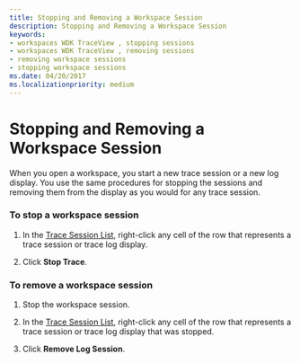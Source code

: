 ```yaml
---
title: Stopping and Removing a Workspace Session
description: Stopping and Removing a Workspace Session
keywords:
- workspaces WDK TraceView , stopping sessions
- workspaces WDK TraceView , removing sessions
- removing workspace sessions
- stopping workspace sessions
ms.date: 04/20/2017
ms.localizationpriority: medium
---
```


# Stopping and Removing a Workspace Session

When you open a workspace, you start a new trace session or a new log display. You use the same procedures for stopping the sessions and removing them from the display as you would for any trace session.

### <span id="to_stop_a_workspace_session"></span><span id="TO_STOP_A_WORKSPACE_SESSION"></span>To stop a workspace session

1.  In the [Trace Session List](trace-session-list.md), right-click any cell of the row that represents a trace session or trace log display.

2.  Click **Stop Trace**.

### <span id="to_remove_a_workspace_session"></span><span id="TO_REMOVE_A_WORKSPACE_SESSION"></span>To remove a workspace session

1.  Stop the workspace session.

2.  In the [Trace Session List](trace-session-list.md), right-click any cell of the row that represents a trace session or trace log display that was stopped.

3.  Click **Remove Log Session**.

